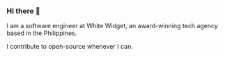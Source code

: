 ### Hi there 👋

I am a software engineer at White Widget, an award-winning tech agency based in the Philippines. 

I contribute to open-source whenever I can.


